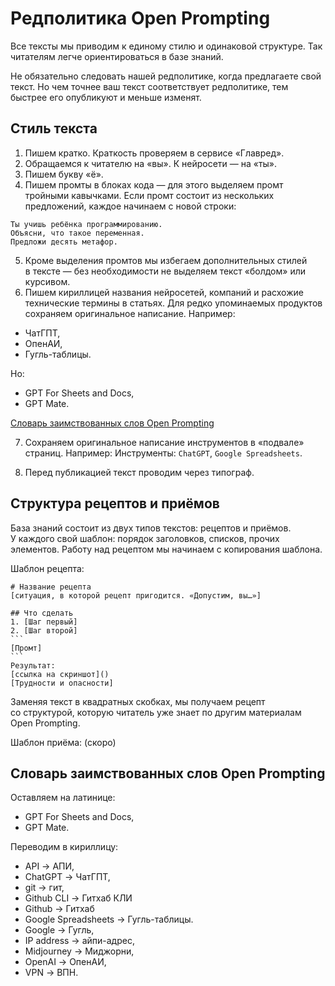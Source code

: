 # Редполитика Open Prompting
Все тексты мы приводим к единому стилю и одинаковой структуре. Так читателям легче ориентироваться в базе знаний.

Не обязательно следовать нашей редполитике, когда предлагаете свой текст. Но чем точнее ваш текст соответствует редполитике, тем быстрее его опубликуют и меньше изменят.

## Стиль текста
1. Пишем кратко. Краткость проверяем в сервисе «Главред».
2. Обращаемся к читателю на «вы». К нейросети — на «ты».
3. Пишем букву «ё».
4. Пишем промты в блоках кода — для этого выделяем промт тройными кавычками. Если промт состоит из нескольких предложений, каждое начинаем с новой строки:
```
Ты учишь ребёнка программированию.
Объясни, что такое переменная.
Предложи десять метафор.
```
5. Кроме выделения промтов мы избегаем дополнительных стилей в тексте — без необходимости не выделяем текст «болдом» или курсивом.
6. Пишем кириллицей названия нейросетей, компаний и расхожие технические термины в статьях. Для редко упоминаемых продуктов сохраняем оригинальное написание. Например:
* ЧатГПТ,
* ОпенАИ,
* Гугль-таблицы.

Но:
* GPT For Sheets and Docs,
* GPT Mate.

[Словарь заимствованных слов Open Prompting]()

7. Сохраняем оригинальное написание инструментов в «подвале» страниц.
Например:
Инструменты: `ChatGPT`, `Google Spreadsheets`.

8. Перед публикацией текст проводим через типограф.

## Структура рецептов и приёмов
База знаний состоит из двух типов текстов: рецептов и приёмов. У каждого свой шаблон: порядок заголовков, списков, прочих элементов. Работу над рецептом мы начинаем с копирования шаблона.

Шаблон рецепта:
````
# Название рецепта
[ситуация, в которой рецепт пригодится. «Допустим, вы…»]

## Что сделать
1. [Шаг первый]
2. [Шаг второй]
```
[Промт]
```
Результат:
[ссылка на скриншот]()
[Трудности и опасности]
````
Заменяя текст в квадратных скобках, мы получаем рецепт со структурой, которую читатель уже знает по другим материалам Open Prompting.

Шаблон приёма: (скоро)

## Словарь заимствованных слов Open Prompting

Оставляем на латинице:
* GPT For Sheets and Docs,
* GPT Mate.

Переводим в кириллицу:
* API → АПИ,
* ChatGPT → ЧатГПТ,
* git → гит,
* Github CLI → Гитхаб КЛИ
* Github → Гитхаб
* Google Spreadsheets → Гугль-таблицы.
* Google → Гугль,
* IP address → айпи-адрес,
* Midjourney → Миджорни,
* OpenAI → ОпенАИ,
* VPN → ВПН.
